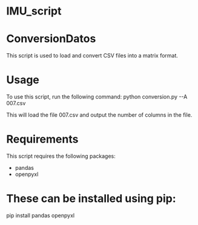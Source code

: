 # IMU_script

# ConversionDatos
This script is used to load and convert CSV files into a matrix format.

# Usage
To use this script, run the following command:
  python conversion.py --A 007.csv

This will load the file 007.csv and output the number of columns in the file.

# Requirements
This script requires the following packages:

 - pandas
 - openpyxl

# These can be installed using pip:
  pip install pandas openpyxl
